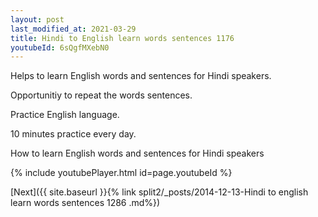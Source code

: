 ```yaml
---
layout: post
last_modified_at: 2021-03-29
title: Hindi to English learn words sentences 1176 
youtubeId: 6sQgfMXebN0
---
```

 
 
Helps to learn English words and sentences for Hindi speakers.

Opportunitiy to repeat the words sentences. 

Practice English language. 
 
10 minutes practice every day. 
 
How to learn English words and sentences for Hindi speakers 
 
{% include youtubePlayer.html id=page.youtubeId %}
 
 
[Next]({{ site.baseurl }}{% link  split2/_posts/2014-12-13-Hindi to english learn words sentences 1286 .md%})
 
